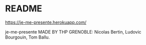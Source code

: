# README

https://je-me-presente.herokuapp.com/

je-me-presente
MADE BY THP GRENOBLE: Nicolas Bertin, Ludovic Bourgouin, Tom Ballu.
